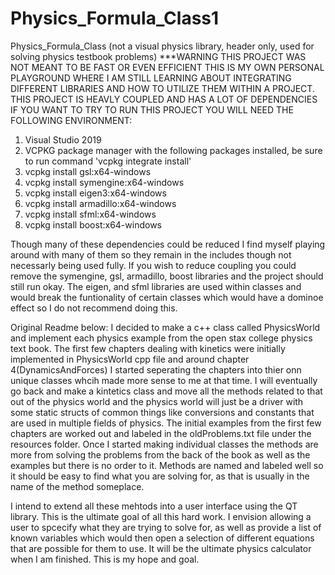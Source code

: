 # Physics_Formula_Class1
Physics_Formula_Class (not a visual physics library, header only, used for solving physics testbook problems)
***WARNING THIS PROJECT WAS NOT MEANT TO BE FAST OR EVEN EFFICIENT THIS IS MY OWN PERSONAL PLAYGROUND WHERE I AM STILL LEARNING ABOUT INTEGRATING DIFFERENT LIBRARIES AND HOW TO UTILIZE THEM WITHIN A PROJECT. THIS PROJECT IS HEAVLY COUPLED AND HAS A LOT OF DEPENDENCIES IF YOU WANT TO TRY TO RUN THIS PROJECT YOU WILL NEED THE FOLLOWING ENVIRONMENT:
1) Visual Studio 2019
2) VCPKG package manager with the following packages installed, be sure to run command 'vcpkg integrate install'
3) vcpkg install gsl:x64-windows
4) vcpkg install symengine:x64-windows
5) vcpkg install eigen3:x64-windows
6) vcpkg install armadillo:x64-windows
7) vcpkg install sfml:x64-windows
8) vcpkg install boost:x64-windows

Though many of these dependencies could be reduced I find myself playing around with many of them so they remain in the includes though not necessarly being used fully. If you wish to reduce coupling you could remove the symengine, gsl, armadillo, boost libraries and the project should still run okay. The eigen, and sfml libraries are used within classes and would break the funtionality of certain classes which would have a dominoe effect so I do not recommend doing this.

Original Readme below:
I decided to make a c++ class called PhysicsWorld and implement each physics example from the open stax college physics text book.
The first few chapters dealing with kinetics were initially implemented in PhysicsWorld cpp file and around chapter 4(DynamicsAndForces) I started seperating the chapters into thier onn unique classes whcih made more sense to me at that time. I will eventually go back and make a kintetics class and move all the methods related to that out of the physics world and the physics world will just be a driver with some static structs of common things like conversions and constants that are used in multiple fields of physics. The initial examples from the first few chapters are worked out and labeled in the oldProblems.txt file under the resources folder. Once I started making individual classes the methods are more from solving the problems from the back of the book as well as the examples but there is no order to it. Methods are named and labeled well so it should be easy to find what you are solving for, as that is usually in the name of the method someplace. 

I intend to extend all these mehtods into a user interface using the QT library. This is the ultimate goal of all this hard work. I envision allowing a user to spcecify what they are trying to solve for, as well as provide a list of known variables which would then open a selection of different equations that are possible for them to use. It will be the ultimate physics calculator when I am  finished. This is my hope and goal. 
